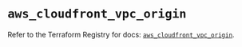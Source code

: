 # `aws_cloudfront_vpc_origin`

Refer to the Terraform Registry for docs: [`aws_cloudfront_vpc_origin`](https://registry.terraform.io/providers/hashicorp/aws/6.11.0/docs/resources/cloudfront_vpc_origin).
